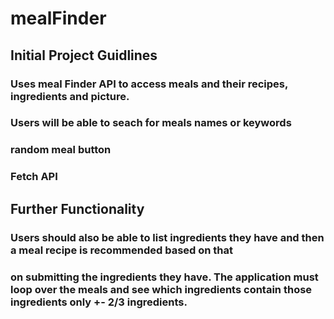 # mealFinder


## Initial Project Guidlines
### Uses meal Finder API to access meals and their recipes, ingredients and picture. 
### Users will be able to seach for meals names or keywords
### random meal button
### Fetch API

## Further Functionality
### Users should also be able to list ingredients they have and then a meal recipe is recommended based on that
### on submitting the ingredients they have. The application must loop over the meals and see which ingredients contain those ingredients only +- 2/3 ingredients.

